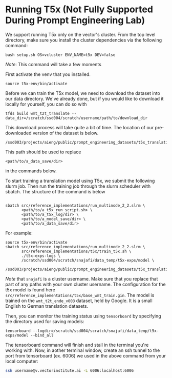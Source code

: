 # Running T5x (Not Fully Supported During Prompt Engineering Lab)

We support running T5x only on the vector's cluster. From the top level directory, make sure you install the cluster dependencies via the following command:
```
bash setup.sh OS=vcluster ENV_NAME=t5x DEV=false
```
*Note*: This command will take a few moments

First activate the venv that you installed.
```
source t5x-env/bin/activate
```

Before we can train the T5x model, we need to download the dataset into our data directory. We've already done, but if you would like to download it locally for yourself, you can do so with 
```
tfds build wmt_t2t_translate --data_dir=/scratch/ssd004/scratch/username/path/to/download_dir
```
This download process will take quite a bit of time. The location of our pre-downloaded version of the dataset is below.
```
/ssd003/projects/aieng/public/prompt_engineering_datasets/t5x_translation_dataset/
```
This path should be used to replace 
```
<path/to/a_data_save/dir>
```
in the commands below.

To start training a translation model using T5x, we submit the following slurm job.  Then run the training job through the slurm scheduler with sbatch. The structure of the command is below
```

sbatch src/reference_implementations/run_multinode_2_2.slrm \
       <path/to/a_t5x_run_script.sh> \
       <path/to/a_t5x_log/dir> \
       <path/to/a_model_save/dir> \
       <path/to/a_data_save/dir>
```

For example:
```
source t5x-env/bin/activate
sbatch src/reference_implementations/run_multinode_2_2.slrm \
       src/reference_implementations/t5x/train_t5x.sh \
       ./t5x-exps-logs \
       /scratch/ssd004/scratch/snajafi/data_temp/t5x-exps/model \
       /ssd003/projects/aieng/public/prompt_engineering_datasets/t5x_translation_dataset/
```
*Note* that `snajafi` is a cluster username. Make sure that you replace that part of any paths with your own cluster username. The configuration for the t5x model is found here `src/reference_implementations/t5x/base_wmt_train.gin`. The model is trained on the `wmt_t2t_ende_v003` dataset, held by Google. It is a small English to German translation datasets.

Then, you can monitor the training status using `tensorboard` by specifying the directory used for saving models:
```
tensorboard --logdir=/scratch/ssd004/scratch/snajafi/data_temp/t5x-exps/model --bind_all
```

The tensorboard command will finish and stall in the terminal you're working with. Now, in aother terminal window, create an ssh tunnel to the port from tensorboard (ex. 6006) we used in the above command from your local computer:
```bash
ssh username@v.vectorinstitute.ai -L 6006:localhost:6006
```


